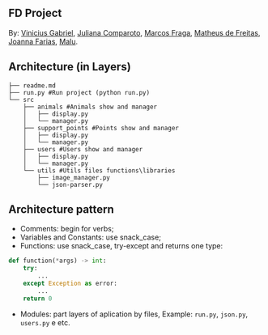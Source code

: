 ## FD Project

By: 
[Vinicius Gabriel](https://github.com/gitviini/),
[Juliana Comparoto](https://github.com/comparoto),
[Marcos Fraga](https://github.com/MarcTony0),
[Matheus de Freitas](https://github.com/matheusprojects),
[Joanna Farias](https://github.com/Joanna-Farias),
[Malu](https://github.com/alumiria).

## Architecture (in Layers)

```shell
├── readme.md
├── run.py #Run project (python run.py)
└── src 
    ├── animals #Animals show and manager
    │   ├── display.py
    │   └── manager.py
    ├── support_points #Points show and manager
    │   ├── display.py
    │   └── manager.py
    ├── users #Users show and manager
    │   ├── display.py
    │   └── manager.py
    └── utils #Utils files functions\libraries
        ├── image_manager.py
        └── json-parser.py
```

## Architecture pattern

* Comments: begin for verbs;
* Variables and Constants: use snack_case;
* Functions: use snack_case, try-except and returns one type:

```python
def function(*args) -> int:
	try:
		...
	except Exception as error:
		...
	return 0
```
* Modules: part layers of aplication by files, Example: `run.py`, `json.py`, `users.py` e etc.
